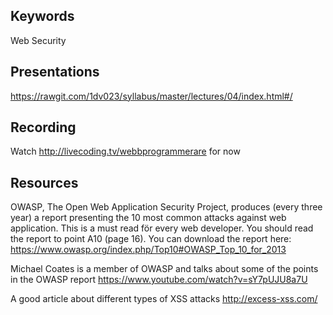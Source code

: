## Keywords
Web Security

## Presentations
https://rawgit.com/1dv023/syllabus/master/lectures/04/index.html#/

## Recording
Watch http://livecoding.tv/webbprogrammerare for now

## Resources
OWASP, The Open Web Application Security Project, produces (every three year) a report presenting the 10 most common attacks against web application. This is a must read för every web developer. You should read the report to point A10 (page 16). You can download the report here: https://www.owasp.org/index.php/Top10#OWASP_Top_10_for_2013

Michael Coates is a member of OWASP and talks about some of the points in the OWASP report
https://www.youtube.com/watch?v=sY7pUJU8a7U

A good article about different types of XSS attacks
http://excess-xss.com/
